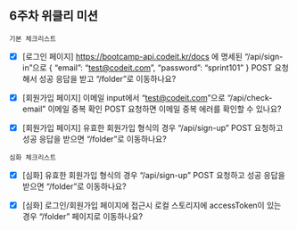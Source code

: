 ## 6주차 위클리 미션

`기본 체크리스트`

- [x] [로그인 페이지] https://bootcamp-api.codeit.kr/docs 에 명세된 “/api/sign-in”으로 { “email”: “test@codeit.com”, “password”: “sprint101” } POST 요청해서 성공 응답을 받고 “/folder”로 이동하나요?

- [x] [회원가입 페이지] 이메일 input에서 “test@codeit.com”으로 “/api/check-email” 이메일 중복 확인 POST 요청하면 이메일 중복 에러를 확인할 수 있나요?

- [x] [회원가입 페이지] 유효한 회원가입 형식의 경우 “/api/sign-up” POST 요청하고 성공 응답을 받으면 “/folder”로 이동하나요?

`심화 체크리스트`

- [x] [심화] 유효한 회원가입 형식의 경우 “/api/sign-up” POST 요청하고 성공 응답을 받으면 “/folder”로 이동하나요?

- [x] [심화] 로그인/회원가입 페이지에 접근시 로컬 스토리지에 accessToken이 있는 경우 “/folder” 페이지로 이동하나요?
